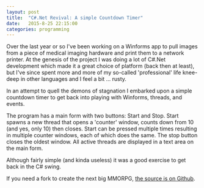 ```yaml
---
layout: post
title:  "C#.Net Revival: A simple Countdown Timer"
date:   2015-8-25 22:15:00
categories: programming
---
```


Over the last year or so I've been working on a Winforms app to pull images from a piece
of medical imaging hardware and print them to a network printer. At the genesis of the project
I was doing a lot of C#.Net development which made it a great choice of platform (back then 
at least), but I've since spent more and more of my so-called 'professional' life knee-deep in 
other languages and I feel a bit ... rusty.

In an attempt to quell the demons of stagnation I embarked upon a simple countdown timer
to get back into playing with Winforms, threads, and events.

The program has a main form with two buttons: Start and Stop. Start spawns a new thread that
opens a 'counter' window, counts down from 10 (and yes, only 10) then closes. Start can be pressed
multiple times resulting in multiple counter windows, each of which does the same. The stop button
closes the oldest window. All active threads are displayed in a text area on the main form.

Although fairly simple (and kinda useless) it was a good exercise to get back in the C# swing.

If you need a fork to create the next big MMORPG, [the source is on Github][github].

[github]: https://github.com/peterussell/CountdownApp